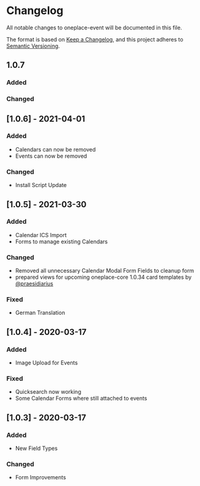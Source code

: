 # Changelog

All notable changes to oneplace-event will be documented in this file.

The format is based on [Keep a Changelog](https://keepachangelog.com/en/1.0.0/),
and this project adheres to [Semantic Versioning](https://semver.org/spec/v2.0.0.html).

## 1.0.7

### Added

### Changed

## [1.0.6] - 2021-04-01 

### Added
- Calendars can now be removed
- Events can now be removed

### Changed
- Install Script Update

## [1.0.5] - 2021-03-30

### Added

- Calendar ICS Import
- Forms to manage existing Calendars

### Changed

- Removed all unnecessary Calendar Modal Form Fields to cleanup form
- prepared views for upcoming oneplace-core 1.0.34 card templates by [@praesidiarius](https://github.com/OnePlc/PLC_X_Core/issues/35)

### Fixed

- German Translation

## [1.0.4] - 2020-03-17

### Added

- Image Upload for Events

### Fixed

- Quicksearch now working
- Some Calendar Forms where still attached to events

## [1.0.3] - 2020-03-17

### Added

- New Field Types

### Changed

- Form Improvements